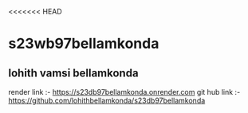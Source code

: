 <<<<<<< HEAD
# s23wb97bellamkonda

## lohith vamsi bellamkonda

render link :- https://s23db97bellamkonda.onrender.com
git hub link :- https://github.com/lohithbellamkonda/s23db97bellamkonda
